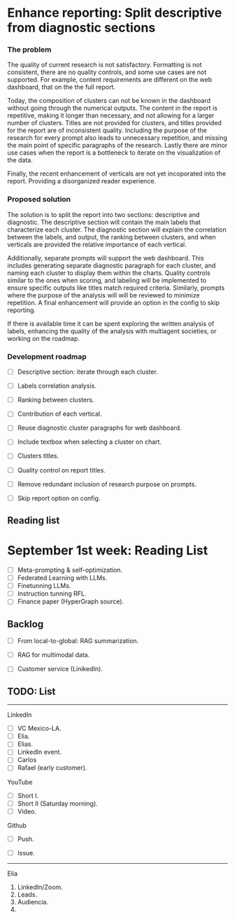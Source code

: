 # Enhance reporting: Split descriptive from diagnostic sections

### The problem

The quality of current research is not satisfactory. Formatting is not consistent, there are no quality controls, and some use cases are not supported. For example, content requirements are different on the web dashboard, that on the the full report. 

Today, the composition of clusters can not be known in the dashboard without going through the numerical outputs. The content in the report is repetitive, making it longer than necessary, and not allowing for a larger number of clusters. Titles are not provided for clusters, and titles provided for the report are of inconsistent quality. Including the purpose of the research for every prompt also leads to unnecessary repetition, and missing the main point of specific paragraphs of the research. Lastly there are minor use cases when the report is a bottleneck to iterate on the visualization of the data.

Finally, the recent enhancement of verticals are not yet incoporated into the report. Providing a disorganized reader experience. 

### Proposed solution

The solution is to split the report into two sections: descriptive and diagnostic. The descriptive section will contain the main labels that characterize each cluster. The diagnostic section will explain the correlation between the labels, and output, the ranking between clusters, and when verticals are provided the relative importance of each vertical.

Additionally, separate prompts will support the web dashboard. This includes generating separate diagnostic paragraph for each cluster, and naming each cluster to display them within the charts. Quality controls similar to the ones when scoring, and labeling will be implemented to ensure specific outputs like titles match required criteria. Similarly, prompts where the purpose of the analysis will will be reviewed to minimize repetition. A final enhancement will provide an option in the config to skip reporting. 

If there is available time it can be spent exploring the written analysis of labels, enhancing the quality of the analysis with multiagent societies, or working on the roadmap.


### Development roadmap

- [ ] Descriptive section: iterate through each cluster.
- [ ] Labels correlation analysis.
- [ ] Ranking between clusters.
- [ ] Contribution of each vertical.
- [ ] Reuse diagnostic cluster paragraphs for web dashboard.
- [ ] Include textbox when selecting a cluster on chart.
- [ ] Clusters titles.
- [ ] Quality control on report titles.
- [ ] Remove redundant inclusion of research purpose on prompts.
- [ ] Skip report option on config.






## Reading list

# September 1st week: Reading List

- [ ] Meta-prompting & self-optimization.
- [ ] Federated Learning with LLMs.
- [ ] Finetunning LLMs.
- [ ] Instruction tunning RFL.
- [ ] Finance paper (HyperGraph source).

## Backlog
- [ ] From local-to-global: RAG summarization.
- [ ] RAG for multimodal data.
- [ ] Customer service (LinikedIn).


## TODO: List

------------------------------------

LinkedIn
- [ ] VC Mexico-LA.
- [ ] Elia.
- [ ] Elias.
- [ ] LinkedIn event.
- [ ] Carlos
- [ ] Rafael (early customer).

YouTube
- [ ] Short I.
- [ ] Short II (Saturday morning).
- [ ] Video.

Github
- [ ] Push.
- [ ] Issue.


-------------------------------------

Elia
1. LinkedIn/Zoom.
2. Leads.
3. Audiencia.
4. 





